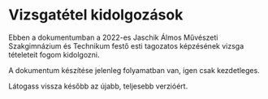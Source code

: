 # Vizsgatétel kidolgozások

Ebben a dokumentumban a 2022-es Jaschik Álmos Művészeti Szakgimnázium és Technikum festő esti tagozatos képzésének vizsga tételeteit fogom kidolgozni.

A dokumentum készítése jelenleg folyamatban van, igen csak kezdetleges.

Látogass vissza később az újabb, teljesebb verzióért.
 
